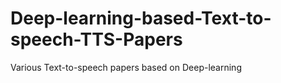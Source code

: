 # Deep-learning-based-Text-to-speech-TTS-Papers
Various Text-to-speech papers based on Deep-learning
